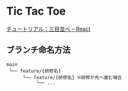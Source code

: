 # Tic Tac Toe
[チュートリアル：三目並べ – React](https://ja.react.dev/learn/tutorial-tic-tac-toe)

## ブランチ命名方法
```
main
 └── feature/{研修名}
      └── feature/{研修名} ※研修が先へ進む場合
           └── ...
```
